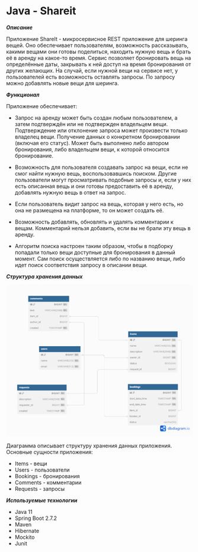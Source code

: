 # **Java - Shareit**

***Описание***

Приложение ShareIt - микросервисное REST приложение для шеринга вещей.
Оно обеспечивает пользователям, возможность рассказывать, какими вещами они готовы поделиться, находить нужную вещь и брать её в аренду на какое-то время.
Сервис позволяет бронировать вещь на определённые даты, закрывать к ней доступ на время бронирования от других желающих. На случай, если нужной вещи на сервисе нет, у пользователей есть возможность оставлять запросы. По запросу можно добавлять новые вещи для шеринга.

***Функционал***

Приложение обеспечивает:

* Запрос на аренду может быть создан любым пользователем, а затем подтверждён или не подтвержден владельцем вещи. Подтверждение или отклонение запроса может произвести только владелец вещи. Получение данных о конкретном бронировании (включая его статус). Может быть выполнено либо автором бронирования, либо владельцем вещи, к которой относится бронирование.

* Возможность для пользователя создавать запрос на вещи, если не смог найти нужную вещь, воспользовавшись поиском. Другие пользователи могут просматривать подобные запросы и, если у них есть описанная вещь и они готовы предоставить её в аренду, добавлять нужную вещь в ответ на запрос.

* Если пользователь видит запрос на вещь, которая у него есть, но она не размещена на платформе, то он может создать её.

* Возможность добавлять, обновлять и удалять комментарии к вещам. Комментарий нельзя добавить, если вы не брали эту вещь в аренду.

* Алгоритм поиска настроен таким образом, чтобы в подборку попадали только вещи доступные для бронирования в данный момент. Сам поиск осуществляется либо по названию вещи, либо идет поиск соответствия запросу в описании вещи.

***Структура хранения данных***

![er-diagram](er_diagram_shareit.png)

Диаграмма описывает структуру хранения данных приложения. Основные сущности приложения:
* Items - вещи
* Users - пользователи
* Bookings - бронирования
* Comments - комментарии
* Requests - запросы

***Используемые технологии***

* Java 11
* Spring Boot 2.7.2
* Maven
* Hibernate
* Mockito
* Junit 
